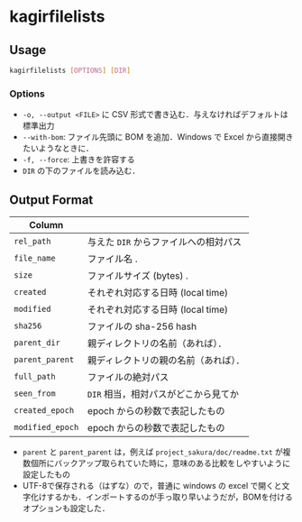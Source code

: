 # kagirfilelists

## Usage

```bash
kagirfilelists [OPTIONS] [DIR]
```

### Options

- `-o, --output <FILE>` に CSV 形式で書き込む．与えなければデフォルトは標準出力
- `--with-bom`: ファイル先頭に BOM を追加．Windows で Excel から直接開きたいようなときに．
- `-f, --force`: 上書きを許容する
- `DIR` の下のファイルを読み込む．


## Output Format


| Column              |                                                  |
|---------------------|--------------------------------------------------|
| `rel_path`          | 与えた `DIR` からファイルへの相対パス            |
| `file_name`         | ファイル名        .                              |
| `size`              | ファイルサイズ (bytes)     .                     |
| `created`           | それぞれ対応する日時 (local time)                |
| `modified`          | それぞれ対応する日時 (local time)                |
| `sha256`            | ファイルの sha-256 hash                          |
| `parent_dir`        | 親ディレクトリの名前（あれば）．                 |
| `parent_parent`     | 親ディレクトリの親の名前（あれば）．             |
| `full_path`         | ファイルの絶対パス                               |
| `seen_from`         | `DIR` 相当，相対パスがどこから見てか             |
| `created_epoch`     | epoch からの秒数で表記したもの                   |
| `modified_epoch`    | epoch からの秒数で表記したもの                   |

- `parent` と `parent_parent` は，例えば `project_sakura/doc/readme.txt` が複数個所にバックアップ取られていた時に，意味のある比較をしやすいように設定したもの
- UTF-8で保存される（はずな）ので，普通に windows の excel で開くと文字化けするかも．インポートするのが手っ取り早いようだが，BOMを付けるオプションも設定した．
